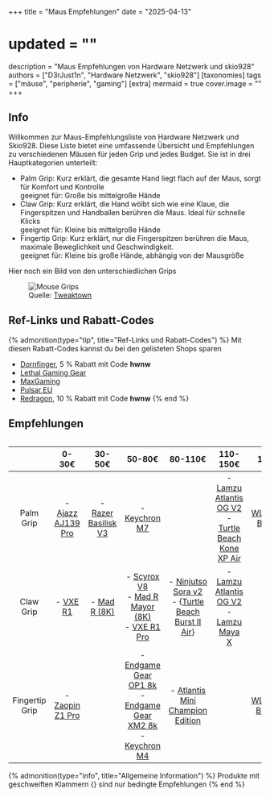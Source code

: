 +++
title = "Maus Empfehlungen"
date = "2025-04-13"
# updated = ""
description = "Maus Empfehlungen von Hardware Netzwerk und skio928"
authors = ["D3rJust1n", "Hardware Netzwerk", "skio928"]
[taxonomies]
tags = ["mäuse", "peripherie", "gaming"]
[extra]
mermaid = true
cover.image = ""
+++

## Info



Willkommen zur Maus-Empfehlungsliste von Hardware Netzwerk und Skio928. Diese Liste bietet eine umfassende Übersicht und Empfehlungen zu verschiedenen Mäusen für jeden Grip und jedes Budget. 
Sie ist in drei Hauptkategorien unterteilt:
* Palm Grip: Kurz erklärt, die gesamte Hand liegt flach auf der Maus, sorgt für Komfort und Kontrolle  
  geeignet für: Große bis mittelgroße Hände
* Claw Grip: Kurz erklärt, die Hand wölbt sich wie eine Klaue, die Fingerspitzen und Handballen berühren die Maus. Ideal für schnelle Klicks  
  geeignet für: Kleine bis mittelgroße Hände
* Fingertip Grip: Kurz erklärt, nur die Fingerspitzen berühren die Maus, maximale Beweglichkeit und Geschwindigkeit.  
  geeignet für: Kleine bis große Hände, abhängig von der Mausgröße

Hier noch ein Bild von den unterschiedlichen Grips
<figure>
  <!--suppress HtmlUnknownTarget -->
<img src="/images/mouse-grips.png" alt="Mouse Grips">
  <figcaption>Quelle: <a href="https://www.tweaktown.com/guides/7065/choosing-mouse-settings-more-part/index.html">Tweaktown</a></figcaption>
</figure>

## Ref-Links und Rabatt-Codes
{% admonition(type="tip", title="Ref-Links und Rabatt-Codes") %}
Mit diesen Rabatt-Codes kannst du bei den gelisteten Shops sparen

* [Dornfinger](https://dornfinger.com), 5 % Rabatt mit Code **hwnw**
* [Lethal Gaming Gear](https://www.lethalgg.eu/?linkId=lp_156910&sourceId=hwnw&tenantId=maxfps)
* [MaxGaming](https://www.maxgaming.gg/?linkId=lp_042351&sourceId=hwnw&tenantId=maxfps)
* [Pulsar EU](https://eu.pulsar.gg/?linkId=lp_416202&sourceId=hwnw&tenantId=maxfps)
* [Redragon](https://redragonshop.com/?aff=5055), 10 % Rabatt mit Code **hwnw**
{% end %}

## Empfehlungen
<div style="overflow-x: auto; white-space: nowrap;">

|                |                                   0-30€                                   |                                            30-50€                                             |                                                                                                                                           50-80€                                                                                                                                            |                                                                                 80-110€                                                                                  |                                                                                                                                                 110-150€                                                                                                                                                  |                                                                         150€+                                                                         |
|:--------------:|:-------------------------------------------------------------------------:|:---------------------------------------------------------------------------------------------:|:-------------------------------------------------------------------------------------------------------------------------------------------------------------------------------------------------------------------------------------------------------------------------------------------:|:------------------------------------------------------------------------------------------------------------------------------------------------------------------------:|:---------------------------------------------------------------------------------------------------------------------------------------------------------------------------------------------------------------------------------------------------------------------------------------------------------:|:-----------------------------------------------------------------------------------------------------------------------------------------------------:|
|   Palm Grip    | - [Ajazz AJ139 Pro](https://de.aliexpress.com/item/1005007806740510.html) | - [Razer Basilisk V3](https://geizhals.de/razer-basilisk-v3-rz01-04000100-r3m1-a2597543.html) |                                                                                - [Keychron M7](https://www.maxgaming.gg/de/kabellos/m7-wireless-maus-schwarz?linkId=lp_042351&sourceId=hwnw&tenantId=maxfps)                                                                                |                                                                                                                                                                          | - [Lamzu Atlantis OG V2](https://www.maxgaming.gg/de/kabellos/atlantis-v2-4k-pro-wireless-superlight-gaming-maus-charcoal-black?linkId=lp_042351&sourceId=hwnw&tenantId=maxfps)<br/>- [Turtle Beach Kone XP Air](https://geizhals.de/turtle-beach-kone-xp-air-mit-ladestation-tbm-1101-05-a3180705.html)  | - [WLMouse BeastX Max](https://www.maxgaming.gg/de/kabellos/beast-x-max-kabellose-gaming-maus-schwarz?linkId=lp_042351&sourceId=hwnw&tenantId=maxfps) |
|   Claw Grip    |           - [VXE R1](https://s.click.aliexpress.com/e/_onactgJ)           |                   - [Mad R (8K)](https://s.click.aliexpress.com/e/_oCgudHx)                   |     - [Scyrox V8](https://www.maxgaming.gg/de/kabellos/v8-kabellos-8k-superlight-gaming-maus-schwarz?linkId=lp_042351&sourceId=hwnw&tenantId=maxfps)<br/>- [Mad R Mayor (8K)](https://s.click.aliexpress.com/e/_oCgudHx)<br/>- [VXE R1 Pro](https://s.click.aliexpress.com/e/_oFveYtl)      |               - [Ninjutso Sora v2](https://ninjutso.com/products/ninjutso-sora-v2?ref=hwnw)<br/>- {[Turtle Beach Burst II Air](https://amzn.eu/d/awQUaeA)}               |                        - [Lamzu Atlantis OG V2](https://www.maxgaming.gg/de/kabellos/atlantis-v2-4k-pro-wireless-superlight-gaming-maus-charcoal-black?linkId=lp_042351&sourceId=hwnw&tenantId=maxfps)<br/>- [Lamzu Maya X](https://www.maxgaming.gg/de/kabellos/lamzu-maya-x-wei)                        |                                                                                                                                                       |
| Fingertip Grip |  - [Zaopin Z1 Pro](https://de.aliexpress.com/item/1005007137259487.html)  |                                                                                               | - [Endgame Gear OP1 8k](https://www.endgamegear.com/de-de/gaming-maus/op1-8k?attribute%5Bcolor%5D=Wei%C3%9F)<br/>- [Endgame Gear XM2 8k](https://www.endgamegear.com/de-de/gaming-maus/xm2-8k?attribute%5Bcolor%5D=Schwarz)<br/>- [Keychron M4](https://www.kaufland.de/product/520648749/) | - [Atlantis Mini Champion Edition](https://www.maxgaming.gg/de/kabellos/lamzu-atlantis-mini-champion-edition-panda-white?linkId=lp_042351&sourceId=hwnw&tenantId=maxfps) |                                                                                                                                                                                                                                                                                                           |                   - [WLMouse Beast X Mini](https://www.maxgaming.gg/de/kabellos/beast-x-mini-wireless-gaming-maus-silber-ttc-nihil)                   |

</div>
{% admonition(type="info", title="Allgemeine Information") %}
Produkte mit geschweiften Klammern {} sind nur bedingte Empfehlungen
{% end %}